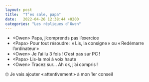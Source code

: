 ```yaml
---
layout: post
title:  "T’es sale, papa"
date:   2022-04-26 12:38:44 +0200
categories: "Les répliques d’Owen"
---
```


-   \<Owen\> Papa, j’comprends pas l’exercice
-   \<Papa\> Pour tout résoudre : « Lis, la consigne » ou « Redémarre l’ordinateur »
-   \<Owen\> Je l’ai lu 3 fois ! C’est pas sur PC !
-   \<Papa\> Lis-la moi à voix haute
-   \<Owen\> Tracez sur… Ah ok, j’ai compris !

🙄 Je vais ajouter « attentivement » à mon 1er conseil

